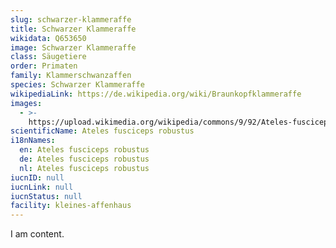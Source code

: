 ```yaml
---
slug: schwarzer-klammeraffe
title: Schwarzer Klammeraffe
wikidata: Q653650
image: Schwarzer Klammeraffe
class: Säugetiere
order: Primaten
family: Klammerschwanzaffen
species: Schwarzer Klammeraffe
wikipediaLink: https://de.wikipedia.org/wiki/Braunkopfklammeraffe
images:
  - >-
    https://upload.wikimedia.org/wikipedia/commons/9/92/Ateles-fusciceps_54724770b.jpg
scientificName: Ateles fusciceps robustus
i18nNames:
  en: Ateles fusciceps robustus
  de: Ateles fusciceps robustus
  nl: Ateles fusciceps robustus
iucnID: null
iucnLink: null
iucnStatus: null
facility: kleines-affenhaus
---
```


I am content.
